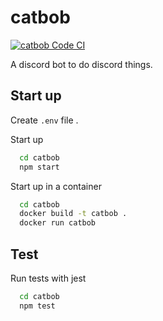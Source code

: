 # catbob

[![catbob Code CI](https://github.com/tizayi/catbob/actions/workflows/code.yml/badge.svg)](https://github.com/tizayi/catbob/actions/workflows/code.yml)

A discord bot to do discord things.

## Start up

Create `.env` file .

Start up

```bash
  cd catbob
  npm start
```

Start up in a container

```bash
  cd catbob
  docker build -t catbob .
  docker run catbob
```

## Test

Run tests with jest

```bash
  cd catbob
  npm test
```
